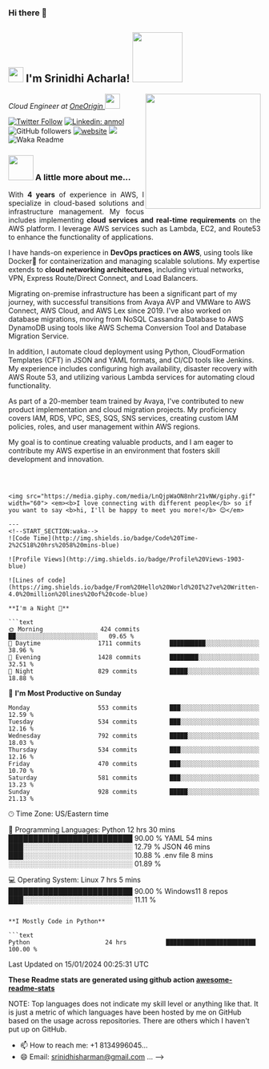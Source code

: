 ### Hi there 👋
<h2><img src="https://emojis.slackmojis.com/emojis/images/1531849430/4246/blob-sunglasses.gif?1531849430" width="30"/> I'm Srinidhi Acharla! <img src="https://giphy.com/gifs/studiosoriginals-VdoNp9BUcnXRowPaeW" width="100"></h2>
<img align='right' src="https://images.squarespace-cdn.com/content/v1/5769fc401b631bab1addb2ab/1541580611624-TE64QGKRJG8SWAIUS7NS/ke17ZwdGBToddI8pDm48kPoswlzjSVMM-SxOp7CV59BZw-zPPgdn4jUwVcJE1ZvWQUxwkmyExglNqGp0IvTJZamWLI2zvYWH8K3-s_4yszcp2ryTI0HqTOaaUohrI8PI6FXy8c9PWtBlqAVlUS5izpdcIXDZqDYvprRqZ29Pw0o/coding-freak.gif" width="230">
<p><em>Cloud Engineer at <a href="https://www.betsol.com/">OneOrigin
</a><img src="https://media.giphy.com/media/WUlplcMpOCEmTGBtBW/giphy.gif" width="30"> 
</em></p>

[![Twitter Follow](https://img.shields.io/twitter/follow/misteranmol?label=Follow)](https://twitter.com/intent/follow?screen_name=misteranmol)
[![Linkedin: anmol](https://img.shields.io/badge/-anmol-blue?style=flat-square&logo=Linkedin&logoColor=white&link=https://www.linkedin.com/in/anmol-p-singh/)](https://www.linkedin.com/in/anmol098/)
![GitHub followers](https://img.shields.io/github/followers/anmol098?label=Follow&style=social)
[![website](https://img.shields.io/badge/Website-46a2f1.svg?&style=flat-square&logo=Google-Chrome&logoColor=white&link=https://anmolsingh.me/)](https://anmolsingh.me/)
![](https://visitor-badge.glitch.me/badge?page_id=anmol098.anmol098)
![Waka Readme](https://github.com/anmol098/anmol098/workflows/Waka%20Readme/badge.svg)


### <img src="https://media.licdn.com/dms/image/C4D12AQGPHPw1EQRu1Q/article-cover_image-shrink_600_2000/0/1645684142018?e=2147483647&v=beta&t=SllF47i-q6d9iufTZS9hMwkbbL5VM7cRdy6oJXUXCtM" width="50"> A little more about me...  

<p align="justify">
  With <strong>4 years</strong> of experience in AWS, I specialize in cloud-based solutions and infrastructure management. My focus includes implementing <strong>cloud services and real-time requirements</strong> on the AWS platform. I leverage AWS services such as Lambda, EC2, and Route53 to enhance the functionality of applications.

  I have hands-on experience in <strong>DevOps practices on AWS</strong>, using tools like Docker🐳 for containerization and managing scalable solutions. My expertise extends to <strong>cloud networking architectures</strong>, including virtual networks, VPN, Express Route/Direct Connect, and Load Balancers.

  Migrating on-premise infrastructure has been a significant part of my journey, with successful transitions from Avaya AVP and VMWare to AWS Connect, AWS Cloud, and AWS Lex since 2019. I've also worked on database migrations, moving from NoSQL Cassandra Database to AWS DynamoDB using tools like AWS Schema Conversion Tool and Database Migration Service.

  In addition, I automate cloud deployment using Python, CloudFormation Templates (CFT) in JSON and YAML formats, and CI/CD tools like Jenkins. My experience includes configuring high availability, disaster recovery with AWS Route 53, and utilizing various Lambda services for automating cloud functionality.

  As part of a 20-member team trained by Avaya, I've contributed to new product implementation and cloud migration projects. My proficiency covers IAM, RDS, VPC, SES, SQS, SNS services, creating custom IAM policies, roles, and user management within AWS regions.

  My goal is to continue creating valuable products, and I am eager to contribute my AWS expertise in an environment that fosters skill development and innovation.
</p>
<br>



```

<img src="https://media.giphy.com/media/LnQjpWaON8nhr21vNW/giphy.gif" width="60"> <em><b>I love connecting with different people</b> so if you want to say <b>hi, I'll be happy to meet you more!</b> 😊</em>

---
<!--START_SECTION:waka-->
![Code Time](http://img.shields.io/badge/Code%20Time-2%2C518%20hrs%2058%20mins-blue)

![Profile Views](http://img.shields.io/badge/Profile%20Views-1903-blue)

![Lines of code](https://img.shields.io/badge/From%20Hello%20World%20I%27ve%20Written-4.0%20million%20lines%20of%20code-blue)

**I'm a Night 🦉** 

```text
🌞 Morning                424 commits         ██░░░░░░░░░░░░░░░░░░░░░░░   09.65 % 
🌆 Daytime                1711 commits        ██████████░░░░░░░░░░░░░░░   38.96 % 
🌃 Evening                1428 commits        ████████░░░░░░░░░░░░░░░░░   32.51 % 
🌙 Night                  829 commits         █████░░░░░░░░░░░░░░░░░░░░   18.88 % 
```
📅 **I'm Most Productive on Sunday** 

```text
Monday                   553 commits         ███░░░░░░░░░░░░░░░░░░░░░░   12.59 % 
Tuesday                  534 commits         ███░░░░░░░░░░░░░░░░░░░░░░   12.16 % 
Wednesday                792 commits         █████░░░░░░░░░░░░░░░░░░░░   18.03 % 
Thursday                 534 commits         ███░░░░░░░░░░░░░░░░░░░░░░   12.16 % 
Friday                   470 commits         ███░░░░░░░░░░░░░░░░░░░░░░   10.70 % 
Saturday                 581 commits         ███░░░░░░░░░░░░░░░░░░░░░░   13.23 % 
Sunday                   928 commits         █████░░░░░░░░░░░░░░░░░░░░   21.13 % 
```


🕑︎ Time Zone: US/Eastern time

💬 Programming Languages:
Python                   12 hrs 30 mins      █████████████████████████   90.00 %
YAML                     54 mins             ███░░░░░░░░░░░░░░░░░░░░░░   12.79 % 
JSON                     46 mins             ███░░░░░░░░░░░░░░░░░░░░░░   10.88 % 
.env file                8 mins              ░░░░░░░░░░░░░░░░░░░░░░░░░   01.89 % 

💻 Operating System: 
Linux                      7 hrs 5 mins     █████████████████████████   90.00 %
Windows11                  8 repos          ███░░░░░░░░░░░░░░░░░░░░░░   11.11 % 
```

**I Mostly Code in Python** 

```text
Python                     24 hrs           █████████████████████████   100.00 %
```




 Last Updated on 15/01/2024 00:25:31 UTC
<!--END_SECTION:waka-->

**These Readme stats are generated using github action [awesome-readme-stats](https://github.com/anmol098/waka-readme-stats)**

NOTE: Top languages does not indicate my skill level or anything like that. It is just a metric of which languages have been hosted by me on GitHub based on the usage across repositories. There are others which I haven't put up on GitHub.


- 📫 How to reach me: +1 8134996045...
- 😄 Email: srinidhisharman@gmail.com ...
-->

